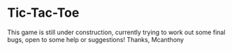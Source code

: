 # Tic-Tac-Toe

This game is still under construction, currently trying to work out some final bugs, open to some help or suggestions!
Thanks, Mcanthony 
